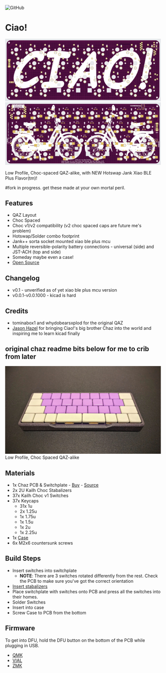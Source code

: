 ![GitHub](https://img.shields.io/badge/CC--BY--NC-test?style=flat-square&logo=creativecommons&logoColor=ffffff&label=%20&labelColor=8CBA04&color=8CBA04)

# Ciao!

![Chaz](/images%20ADD/front.png)
![Chaz](/images%20ADD/back.png)

Low Profile, Choc-spaced QAZ-alike, with NEW Hotswap Jank Xiao BLE Plus Flavor(tm)!

#fork in progress. get these made at your own mortal peril.

## Features

- QAZ Layout
- Choc Spaced
- Choc v1/v2 compatibility (v2 choc spaced caps are future me's problem)
- Hotswap/Solder combo footprint
- Jank++ sorta socket mounted xiao ble plus mcu
- Multiple reversible-polarity battery connections - universal (side) and JST-ACH (top and side)
- Someday maybe even a case!
- [Open Source](/pcb)

## Changelog

- v0.1 - unverified as of yet xiao ble plus mcu version
- v0.0.1-v0.0.1000 - kicad is hard

## Credits

- tominabox1 and whydobearsxplod for the original QAZ
- [Jason Hazel](https://github.com/hazels-garage) for bringing Ciao!'s big brother Chaz into the world and inspiring me to learn kicad finally

## original chaz readme bits below for me to crib from later

![Chaz](/images%20ADD/chaz03.jpg)
Low Profile, Choc Spaced QAZ-alike

## Materials

- 1x Chaz PCB & Switchplate - [Buy](https://shop.hazel.cc/products/chaz-v03) - [Source](/source)
- 2x 2U Kailh Choc Stabalizers
- 37x Kailh Choc v1 Switches
- 37x Keycaps
  - 31x 1u
  - 2x 1.25u
  - 1x 1.75u
  - 1x 1.5u
  - 1x 2u
  - 1x 2.25u
- 1x [Case](case/)
- 6x M2x6 countersunk screws

## Build Steps

- Insert switches into switchplate
  - **NOTE**: There are 3 switches rotated differently from the rest. Check the PCB to make sure you've got the correct orientation
- [Insert stabalizers](https://docs.keeb.io/choc-stabs)
- Place switchplate with switches onto PCB and press all the switches into their homes.
- Solder Switches
- Insert into case
- Screw Case to PCB from the bottom

## Firmware

To get into DFU, hold the DFU button on the bottom of the PCB while plugging in USB.

- [QMK](https://github.com/hazels-garage/qmk_firmware/tree/hazel/chaz)
- [VIAL](firmware/hazel_chaz_v03_vial.bin)
- [ZMK](https://github.com/hazels-garage/zmk-chaz)
